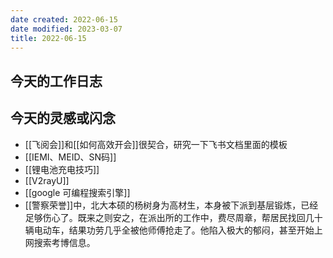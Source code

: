 ```yaml
---
date created: 2022-06-15
date modified: 2023-03-07
title: 2022-06-15
---
```

 ## 今天的工作日志

## 今天的灵感或闪念

- [[飞阅会]]和[[如何高效开会]]很契合，研究一下飞书文档里面的模板
- [[IEMI、MEID、SN码]]
- [[锂电池充电技巧]]
- [[V2rayU]]
- [[google 可编程搜索引擎]]
- [[警察荣誉]]中，北大本硕的杨树身为高材生，本身被下派到基层锻炼，已经足够伤心了。既来之则安之，在派出所的工作中，费尽周章，帮居民找回几十辆电动车，结果功劳几乎全被他师傅抢走了。他陷入极大的郁闷，甚至开始上网搜索考博信息。
